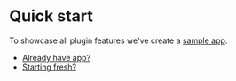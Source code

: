 # Quick start

To showcase all plugin features we've create a [sample app](https://github.com/Onegini/cordova-example-app).

  * [Already have app?](already-have-an-app.md)
  * [Starting fresh?](starting-fresh.md)
